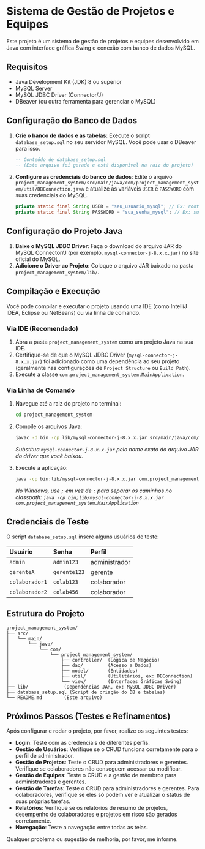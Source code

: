 # Sistema de Gestão de Projetos e Equipes

Este projeto é um sistema de gestão de projetos e equipes desenvolvido em Java com interface gráfica Swing e conexão com banco de dados MySQL.

## Requisitos

- Java Development Kit (JDK) 8 ou superior
- MySQL Server
- MySQL JDBC Driver (Connector/J)
- DBeaver (ou outra ferramenta para gerenciar o MySQL)

## Configuração do Banco de Dados

1.  **Crie o banco de dados e as tabelas**: Execute o script `database_setup.sql` no seu servidor MySQL. Você pode usar o DBeaver para isso.

    ```sql
    -- Conteúdo de database_setup.sql
    -- (Este arquivo foi gerado e está disponível na raiz do projeto)
    ```

2.  **Configure as credenciais do banco de dados**: Edite o arquivo `project_management_system/src/main/java/com/project_management_system/util/DBConnection.java` e atualize as variáveis `USER` e `PASSWORD` com suas credenciais do MySQL.

    ```java
    private static final String USER = "seu_usuario_mysql"; // Ex: root
    private static final String PASSWORD = "sua_senha_mysql"; // Ex: sua_senha
    ```

## Configuração do Projeto Java

1.  **Baixe o MySQL JDBC Driver**: Faça o download do arquivo JAR do MySQL Connector/J (por exemplo, `mysql-connector-j-8.x.x.jar`) no site oficial do MySQL.
2.  **Adicione o Driver ao Projeto**: Coloque o arquivo JAR baixado na pasta `project_management_system/lib/`.

## Compilação e Execução

Você pode compilar e executar o projeto usando uma IDE (como IntelliJ IDEA, Eclipse ou NetBeans) ou via linha de comando.

### Via IDE (Recomendado)

1.  Abra a pasta `project_management_system` como um projeto Java na sua IDE.
2.  Certifique-se de que o MySQL JDBC Driver (`mysql-connector-j-8.x.x.jar`) foi adicionado como uma dependência ao seu projeto (geralmente nas configurações de `Project Structure` ou `Build Path`).
3.  Execute a classe `com.project_management_system.MainApplication`.

### Via Linha de Comando

1.  Navegue até a raiz do projeto no terminal:

    ```bash
    cd project_management_system
    ```

2.  Compile os arquivos Java:

    ```bash
    javac -d bin -cp lib/mysql-connector-j-8.x.x.jar src/main/java/com/project_management_system/**/*.java
    ```
    *Substitua `mysql-connector-j-8.x.x.jar` pelo nome exato do arquivo JAR do driver que você baixou.*

3.  Execute a aplicação:

    ```bash
    java -cp bin:lib/mysql-connector-j-8.x.x.jar com.project_management_system.MainApplication
    ```
    *No Windows, use `;` em vez de `:` para separar os caminhos no classpath: `java -cp bin;lib/mysql-connector-j-8.x.x.jar com.project_management_system.MainApplication`*

## Credenciais de Teste

O script `database_setup.sql` insere alguns usuários de teste:

| Usuário         | Senha      | Perfil          |
| :-------------- | :--------- | :-------------- |
| `admin`         | `admin123` | administrador   |
| `gerenteA`      | `gerente123` | gerente         |
| `colaborador1`  | `colab123` | colaborador     |
| `colaborador2`  | `colab456` | colaborador     |

## Estrutura do Projeto

```
project_management_system/
├── src/
│   └── main/
│       └── java/
│           └── com/
│               └── project_management_system/
│                   ├── controller/  (Lógica de Negócio)
│                   ├── dao/         (Acesso a Dados)
│                   ├── model/       (Entidades)
│                   ├── util/        (Utilitários, ex: DBConnection)
│                   └── view/        (Interfaces Gráficas Swing)
├── lib/             (Dependências JAR, ex: MySQL JDBC Driver)
├── database_setup.sql (Script de criação do DB e tabelas)
└── README.md        (Este arquivo)
```

## Próximos Passos (Testes e Refinamentos)

Após configurar e rodar o projeto, por favor, realize os seguintes testes:

-   **Login**: Teste com as credenciais de diferentes perfis.
-   **Gestão de Usuários**: Verifique se o CRUD funciona corretamente para o perfil de administrador.
-   **Gestão de Projetos**: Teste o CRUD para administradores e gerentes. Verifique se colaboradores não conseguem acessar ou modificar.
-   **Gestão de Equipes**: Teste o CRUD e a gestão de membros para administradores e gerentes.
-   **Gestão de Tarefas**: Teste o CRUD para administradores e gerentes. Para colaboradores, verifique se eles só podem ver e atualizar o status de suas próprias tarefas.
-   **Relatórios**: Verifique se os relatórios de resumo de projetos, desempenho de colaboradores e projetos em risco são gerados corretamente.
-   **Navegação**: Teste a navegação entre todas as telas.

Qualquer problema ou sugestão de melhoria, por favor, me informe.

